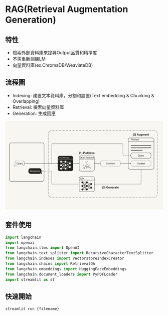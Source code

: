 # RAG(Retrieval Augmentation Generation)

## 特性
- 檢索外部資料庫來提昇Output品質和精準度
- 不需重新訓練LM
- 向量資料庫(ex.ChromaDB/WeaviateDB)
## 流程圖
- Indexing: 建置文本資料庫，分割和設置(Text embedding & Chunking & Overlapping)
- Retrieval: 檢索向量資料庫
- Generation: 生成回應


![Screenshot 1](https://github.com/zerayo714/RAG/blob/main/%E7%A4%BA%E6%84%8F%E5%9C%96.jpg)

## 套件使用

```python
import langchain
import openai
from langchain.llms import OpenAI
from langchain.text_splitter import RecursiveCharacterTextSplitter
from langchain.indexes import VectorstoreIndexCreator
from langchain.chains import RetrievalQA
from langchain.embeddings import HuggingFaceEmbeddings
from langchain.document_loaders import PyPDFLoader
import streamlit as st
```

## 快速開始
```
streamlit run {filename}
```
